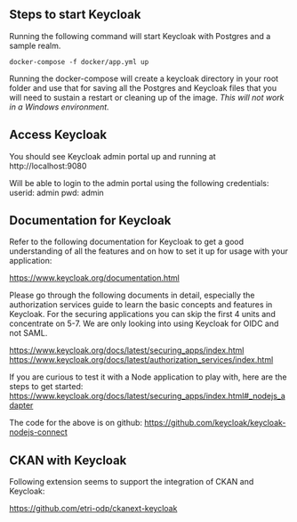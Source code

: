 ## Steps to start Keycloak
Running the following command will start Keycloak with Postgres and a sample realm.

`docker-compose -f docker/app.yml up`

Running the docker-compose will create a keycloak directory in your root folder and use that for saving
all the Postgres and Keycloak files that you will need to sustain a restart or cleaning up of the image.
*This will not work in a Windows environment.*

## Access Keycloak
You should see Keycloak admin portal up and running at http://localhost:9080

Will be able to login to the admin portal using the following credentials:
userid: admin
pwd: admin

## Documentation for Keycloak
Refer to the following documentation for Keycloak to get a good understanding of all the features and
on how to set it up for usage with your application:

https://www.keycloak.org/documentation.html

Please go through the following documents in detail, especially the authorization services guide to 
learn the basic concepts and features in Keycloak. For the securing applications you can skip the first
4 units and concentrate on 5-7. We are only looking into using Keycloak for OIDC and not SAML.

https://www.keycloak.org/docs/latest/securing_apps/index.html
https://www.keycloak.org/docs/latest/authorization_services/index.html

If you are curious to test it with a Node application to play with, here are the steps to get started:
https://www.keycloak.org/docs/latest/securing_apps/index.html#_nodejs_adapter

The code for the above is on github: https://github.com/keycloak/keycloak-nodejs-connect

## CKAN with Keycloak
Following extension seems to support the integration of CKAN and Keycloak:

https://github.com/etri-odp/ckanext-keycloak

